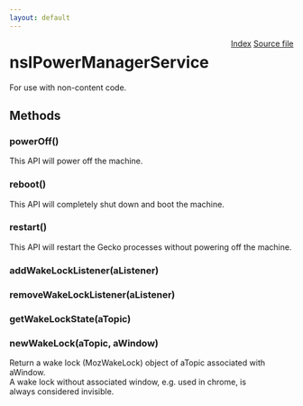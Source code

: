 ```yaml
---
layout: default
---
```

<div class='links' style='float:right'><a href="../index.html">Index</a>
<a href="http://dxr.mozilla.org/mozilla-central/source/dom/power/nsIPowerManagerService.idl">Source file</a>
</div>

# nsIPowerManagerService #
  
For use with non-content code.  
  

## Methods ##

### powerOff() ###
  
This API will power off the machine.  
  

### reboot() ###
  
This API will completely shut down and boot the machine.  
  

### restart() ###
  
This API will restart the Gecko processes without powering off the machine.  
  

### addWakeLockListener(aListener) ###

### removeWakeLockListener(aListener) ###

### getWakeLockState(aTopic) ###

### newWakeLock(aTopic, aWindow) ###
  
Return a wake lock (MozWakeLock) object of aTopic associated with aWindow.  
A wake lock without associated window, e.g. used in chrome, is  
always considered invisible.  
  
